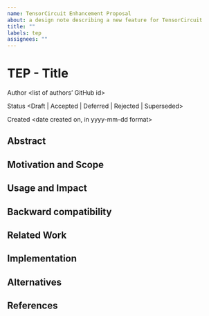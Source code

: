 ```yaml
---
name: TensorCircuit Enhancement Proposal
about: a design note describing a new feature for TensorCircuit
title: ""
labels: tep
assignees: ""
---
```


<!--Inspired from NEP: https://numpy.org/neps/nep-template.html-->

# TEP - Title

Author
<list of authors’ GitHub id>

Status
<Draft | Accepted | Deferred | Rejected | Superseded>

Created
<date created on, in yyyy-mm-dd format>

## Abstract

<!-- The abstract should be a short description of what the TEP will achieve. -->

## Motivation and Scope

<!-- This section describes the need for the proposed change. It should describe the existing problem, who it affects, what it is trying to solve, and why. This section should explicitly address the scope of and key requirements for the proposed change. -->

## Usage and Impact

<!-- This section describes how users will use features described in this TEP. It should be comprised mainly of code examples, as well as the impact the proposed changes would have on the ecosystem. This section should be written from the perspective of the users, and the benefits it will provide them; and as such, it should include implementation details only if necessary to explain the functionality. -->

## Backward compatibility

<!-- This section describes the ways in which the TEP breaks backward compatibility. -->

## Related Work

<!-- (Optional) This section should list relevant and/or similar technologies, possibly in other libraries. It does not need to be comprehensive, just list the major examples of prior and relevant art. -->

## Implementation

<!-- This section lists the major steps required to implement the TEP. Where it makes sense, each step should include a link to related pull requests as the implementation progresses.
Any pull requests or development branches containing work on this NEP should be linked to from here. -->

## Alternatives

<!-- (Optional) If there were any alternative solutions to solving the same problem, they should be discussed here, along with a justification for the chosen approach. -->

## References

<!-- (Optional) This section may just be a bullet list including links to any discussions regarding the TEP -->

